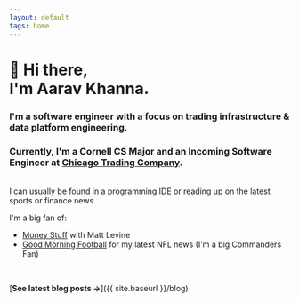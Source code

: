 ```yaml
---
layout: default
tags: home
---
```


# 👋 Hi there, <br/> I'm Aarav Khanna.

### I'm a software engineer with a focus on trading infrastructure & data platform engineering.

### Currently, I'm a Cornell CS Major and an Incoming Software Engineer at [Chicago Trading Company](https://www.chicagotrading.com/).

<br>
I can usually be found in a programming IDE or reading up on the latest sports or finance news.

I'm a big fan of:

- [Money Stuff](https://www.bloomberg.com/account/newsletters/money-stuff) with Matt Levine
- [Good Morning Football](https://www.nfl.com/network/shows/good-morning-football) for my latest NFL news (I'm a big Commanders Fan)

<br>

[**See latest blog posts →**]({{ site.baseurl }}/blog)
